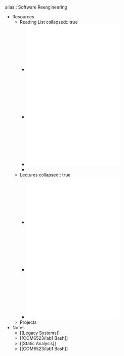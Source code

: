 alias:: Software Reengineering

- Resources
	- Reading List
	  collapsed:: true
		- ![Software systems architecture.pdf](../assets/Software_systems_architecture_1675690882326_0.pdf)
		- ![Object-oriented reengineering patterns.pdf](../assets/Object-oriented_reengineering_patterns_1675690890094_0.pdf)
		- ![Working Effectively with Legacy Code.pdf](../assets/Working_Effectively_with_Legacy_Code_1675690900239_0.pdf)
		-
	- Lectures
	  collapsed:: true
		- ![1_1_Introduction(1).pdf](../assets/1_1_Introduction(1)_1675636442334_0.pdf)
		- ![1_2_LegacySystems.pdf](../assets/1_2_LegacySystems_1675636448532_0.pdf)
		- ![1_1_StaticAnalysis.pdf](../assets/1_1_StaticAnalysis_1676293011676_0.pdf)
	- Projects
- Notes
	- [[Legacy Systems]]
	- [[COM6523/lab1 Bash]]
	- [[Static Analysis]]
	- [[COM6523/lab1 Bash]]